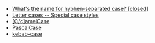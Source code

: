 - [What's the name for hyphen-separated case? \[closed\]](http://stackoverflow.com/questions/11273282/whats-the-name-for-hyphen-separated-case)
- [Letter cases -- Special case styles](https://en.wikipedia.org/wiki/Letter_case#Special_case_styles)
- [\[C/c\]amelCase](http://c2.com/cgi/wiki?CamelCase)
- [PascalCase](http://c2.com/cgi/wiki?PascalCase)
- [kebab-case](http://c2.com/cgi/wiki?KebabCase)
